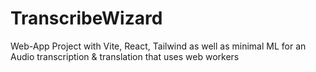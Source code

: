 # TranscribeWizard

Web-App Project with Vite, React, Tailwind as well as minimal ML for an Audio transcription & translation that uses web workers